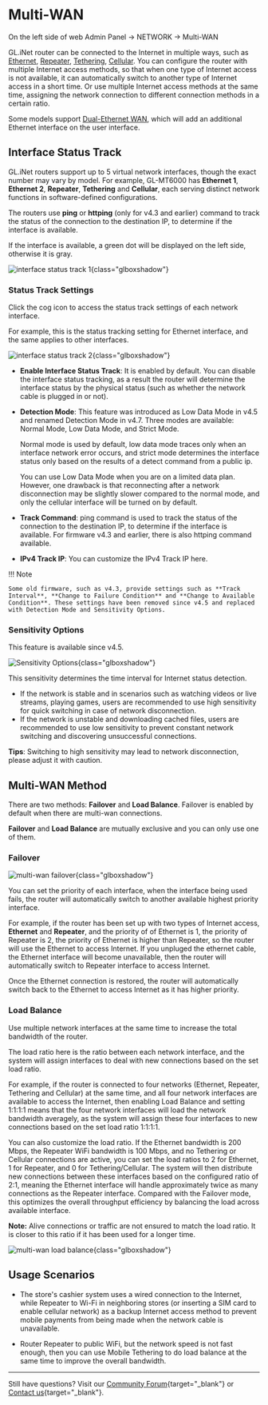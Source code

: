 # Multi-WAN

On the left side of web Admin Panel -> NETWORK -> Multi-WAN

GL.iNet router can be connected to the Internet in multiple ways, such as [Ethernet](internet_ethernet.md), [Repeater](internet_repeater.md), [Tethering](internet_tethering.md), [Cellular](internet_cellular.md). You can configure the router with multiple Internet access methods, so that when one type of Internet access is not available, it can automatically switch to another type of Internet access in a short time. Or use multiple Internet access methods at the same time, assigning the network connection to different connection methods in a certain ratio.

Some models support [Dual-Ethernet WAN](dual-ethernet_wan.md), which will add an additional Ethernet interface on the user interface.

## Interface Status Track

GL.iNet routers support up to 5 virtual network interfaces, though the exact number may vary by model. For example, GL-MT6000 has **Ethernet 1**, **Ethernet 2**, **Repeater**, **Tethering** and **Cellular**, each serving distinct network functions in software-defined configurations.

The routers use **ping** or **httping** (only for v4.3 and earlier) command to track the status of the connection to the destination IP, to determine if the interface is available. 

If the interface is available, a green dot will be displayed on the left side, otherwise it is gray.

![interface status track 1](https://static.gl-inet.com/docs/router/en/4/interface_guide/multi-wan/interface_status_track_1.jpg){class="glboxshadow"}

### Status Track Settings

Click the cog icon to access the status track settings of each network interface. 

For example, this is the status tracking setting for Ethernet interface, and the same applies to other interfaces.

![interface status track 2](https://static.gl-inet.com/docs/router/en/4/interface_guide/multi-wan/interface_status_track_2.png){class="glboxshadow"}

- **Enable Interface Status Track**: It is enabled by default. You can disable the interface status tracking, as a result the router will determine the interface status by the physical status (such as whether the network cable is plugged in or not).

- **Detection Mode**: This feature was introduced as Low Data Mode in v4.5 and renamed Detection Mode in v4.7. Three modes are available: Normal Mode, Low Data Mode, and Strict Mode.  

    Normal mode is used by default, low data mode traces only when an interface network error occurs, and strict mode determines the interface status only based on the results of a detect command from a public ip.
    
    You can use Low Data Mode when you are on a limited data plan. However, one drawback is that reconnecting after a network disconnection may be slightly slower compared to the normal mode, and only the cellular interface will be turned on by default.

- **Track Command**: ping command is used to track the status of the connection to the destination IP, to determine if the interface is available. For firmware v4.3 and earlier, there is also httping command available.

- **IPv4 Track IP**: You can customize the IPv4 Track IP here.

!!! Note

    Some old firmware, such as v4.3, provide settings such as **Track Interval**, **Change to Failure Condition** and **Change to Available Condition**. These settings have been removed since v4.5 and replaced with Detection Mode and Sensitivity Options.

### Sensitivity Options

This feature is available since v4.5.

![Sensitivity Options](https://static.gl-inet.com/docs/router/en/4/interface_guide/multi-wan/sensitivity_options.jpg){class="glboxshadow"}

This sensitivity determines the time interval for Internet status detection. 

- If the network is stable and in scenarios such as watching videos or live streams, playing games, users are recommended to use high sensitivity for quick switching in case of network disconnection. 
- If the network is unstable and downloading cached files, users are recommended to use low sensitivity to prevent constant network switching and discovering unsuccessful connections.

**Tips**: Switching to high sensitivity may lead to network disconnection, please adjust it with caution.

## Multi-WAN Method

There are two methods: **Failover** and **Load Balance**. Failover is enabled by default when there are multi-wan connections.

**Failover** and **Load Balance** are mutually exclusive and you can only use one of them.

### Failover

![multi-wan failover](https://static.gl-inet.com/docs/router/en/4/interface_guide/multi-wan/failover.png){class="glboxshadow"}

You can set the priority of each interface, when the interface being used fails, the router will automatically switch to another available highest priority interface.

For example, if the router has been set up with two types of Internet access, **Ethernet** and **Repeater**, and the priority of of Ethernet is 1, the priority of Repeater is 2, the priority of Ethernet is higher than Repeater, so the router will use the Ethernet to access Internet. If you unpluged the ethernet cable, the Ethernet interface will become unavailable, then the router will automatically switch to Repeater interface to access Internet.

Once the Ethernet connection is restored, the router will automatically switch back to the Ethernet to access Internet as it has higher priority.

### Load Balance

Use multiple network interfaces at the same time to increase the total bandwidth of the router.

The load ratio here is the ratio between each network interface, and the system will assign interfaces to deal with new connections based on the set load ratio.

For example, if the router is connected to four networks (Ethernet, Repeater, Tethering and Cellular) at the same time, and all four network interfaces are available to access the Internet, then enabling Load Balance and setting 1:1:1:1 means that the four network interfaces will load the network bandwidth averagely, as the system will assign these four interfaces to new connections based on the set load ratio 1:1:1:1.

You can also customize the load ratio. If the Ethernet bandwidth is 200 Mbps, the Repeater WiFi bandwidth is 100 Mbps, and no Tethering or Cellular connections are active, you can set the load ratios to 2 for Ethernet, 1 for Repeater, and 0 for Tethering/Cellular. The system will then distribute new connections between these interfaces based on the configured ratio of 2:1, meaning the Ethernet interface will handle approximately twice as many connections as the Repeater interface. Compared with the Failover mode, this optimizes the overall throughput efficiency by balancing the load across available interface.

**Note:** Alive connections or traffic are not ensured to match the load ratio. It is closer to this ratio if it has been used for a longer time.

![multi-wan load balance](https://static.gl-inet.com/docs/router/en/4/interface_guide/multi-wan/load_balance.png){class="glboxshadow"}

## Usage Scenarios

* The store's cashier system uses a wired connection to the Internet, while Repeater to Wi-Fi in neighboring stores (or inserting a SIM card to enable cellular network) as a backup Internet access method to prevent mobile payments from being made when the network cable is unavailable.

* Router Repeater to public WiFi, but the network speed is not fast enough, then you can use Mobile Tethering to do load balance at the same time to improve the overall bandwidth.

---

Still have questions? Visit our [Community Forum](https://forum.gl-inet.com){target="_blank"} or [Contact us](https://www.gl-inet.com/contacts/){target="_blank"}.
